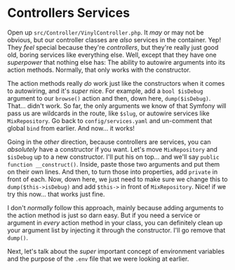 # Controllers Services

Open up `src/Controller/VinylController.php`. It *may* or may not be obvious, but our controller classes are *also* services in the container. Yep! They *feel* special because they're *controllers*, but they're really just good old, boring services like everything else. Well, except that they have one *superpower* that nothing else has: The ability to autowire arguments into its action methods. Normally, that only works with the constructor.

The action methods really *do* work just like the constructors when it comes to autowiring, and it's *super* nice. For example, add a `bool $isDebug` argument to our `browse()` action and then, down here, `dump($isDebug)`. That... didn't work. So far, the only arguments we know of that Symfony will pass us are wildcards in the route, like `$slug`, or autowire services like `MixRepository`. Go back to `config/services.yaml` and un-comment that global `bind` from earlier. And now... it works!

Going in the *other* direction, because controllers are services, you can *absolutely* have a constructor if you want. Let's move `MixRepository` and `$isDebug` up to a new constructor. I'll put his on top... and we'll say `public function __construct()`. Inside, paste those two arguments and put them on their own lines. And then, to turn those into properties, add `private` in front of each. Now, down here, we just need to make sure we change this to `dump($this->isDebug)` and add `$this->` in front of `MixRepository`. Nice! if we try this now... that works just fine.

I don't *normally* follow this approach, mainly because adding arguments to the action method is just so darn easy. But if you need a service or argument in *every* action method in your class, you can definitely clean up your argument list by injecting it through the constructor. I'll go remove that `dump()`.

Next, let's talk about the *super* important concept of environment variables and the purpose of the `.env` file that we were looking at earlier.

